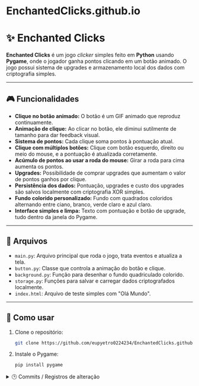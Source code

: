 # EnchantedClicks.github.io

# ✨ Enchanted Clicks

**Enchanted Clicks** é um jogo *clicker* simples feito em **Python** usando **Pygame**, onde o jogador ganha pontos clicando em um botão animado. O jogo possui sistema de upgrades e armazenamento local dos dados com criptografia simples.

---

## 🎮 Funcionalidades

- **Clique no botão animado:** O botão é um GIF animado que reproduz continuamente.
- **Animação de clique:** Ao clicar no botão, ele diminui sutilmente de tamanho para dar feedback visual.
- **Sistema de pontos:** Cada clique soma pontos à pontuação atual.
- **Clique com múltiplos botões:** Clique com botão esquerdo, direito ou meio do mouse, e a pontuação é atualizada corretamente.
- **Acúmulo de pontos ao usar a roda do mouse:** Girar a roda para cima aumenta os pontos.
- **Upgrades:** Possibilidade de comprar upgrades que aumentam o valor de pontos ganhos por clique.
- **Persistência dos dados:** Pontuação, upgrades e custo dos upgrades são salvos localmente com criptografia XOR simples.
- **Fundo colorido personalizado:** Fundo com quadrados coloridos alternando entre ciano, branco, verde claro e azul claro.
- **Interface simples e limpa:** Texto com pontuação e botão de upgrade, tudo dentro da janela do Pygame.

---

## 📁 Arquivos

- `main.py`: Arquivo principal que roda o jogo, trata eventos e atualiza a tela.
- `button.py`: Classe que controla a animação do botão e clique.
- `background.py`: Função para desenhar o fundo quadriculado colorido.
- `storage.py`: Funções para salvar e carregar dados criptografados localmente.
- `index.html`: Arquivo de teste simples com "Olá Mundo".

---

## 🚀 Como usar

1. Clone o repositório:
   ```bash
   git clone https://github.com/eupyetro0224234/EnchantedClicks.github.io

2. Instale o Pygame:
    ```bash
    pip install pygame
<details> <summary>🕒 Commits / Registros de alteração</summary>
✅ Initial commit: 16/06/2025 - 15h11
1 arquivo adicionado

README.md

✅ Segundo commit: 16/06/2025 - 15h14
Arquivo: README.md

Linhas: +30 / -1

Descrição:

Estruturação inicial com funcionalidades, arquivos e instruções.

✅ Terceiro commit: 16/06/2025 - 15h25
Total: 8 arquivos adicionados

Linhas: +212 / -0

📁 Arquivos binários:
jogo/__pycache__/background.cpython-313.pyc (852 bytes)

jogo/__pycache__/button.cpython-313.pyc (4.88 KB)

jogo/__pycache__/storage.cpython-313.pyc (2.71 KB)

📄 Arquivos de código:
jogo/background.py: +14 linhas

jogo/button.py: +82 linhas

jogo/main.py: +76 linhas

jogo/storage.py: +39 linhas

index.html: +1 linha

✅ Quarto commit: 16/06/2025 - 15h28
Arquivo modificado: README.md

Linhas: +20 / -2

Descrição:

Inclusão da seção com conteúdo oculto.

Ajustes de texto em instruções.

Primeira tentativa de registro manual de alterações.